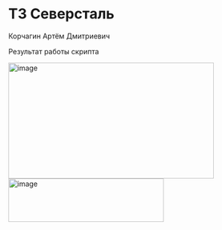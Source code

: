# ТЗ Северсталь
Корчагин Артём Дмитриевич

Результат работы скрипта 

<img width="410" height="232" alt="image" src="https://github.com/user-attachments/assets/6827193e-8358-435f-a127-60bea363bd54" />

<img width="310" height="87" alt="image" src="https://github.com/user-attachments/assets/a6801dcd-c138-4a24-ac25-281f22f1de15" />


